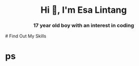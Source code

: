 <h1 align="center">Hi 👋, I'm Esa Lintang</h1>
<h3 align="center">17 year old boy with an interest in coding</h3>
# Find Out My Skills
<div style="display: flex; flex-wrap: wrap; flex-direction: row">
<h1>p</h1>
<h1> s </h1>
</div>



